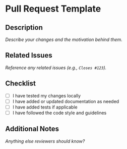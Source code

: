 # Pull Request Template

## Description
_Describe your changes and the motivation behind them._

## Related Issues
_Reference any related issues (e.g., `Closes #123`)._

## Checklist
- [ ] I have tested my changes locally
- [ ] I have added or updated documentation as needed
- [ ] I have added tests if applicable
- [ ] I have followed the code style and guidelines

## Additional Notes
_Anything else reviewers should know?_ 